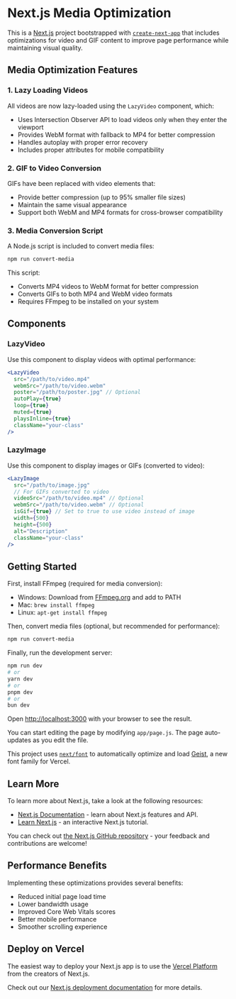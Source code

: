 # Next.js Media Optimization

This is a [Next.js](https://nextjs.org) project bootstrapped with [`create-next-app`](https://github.com/vercel/next.js/tree/canary/packages/create-next-app) that includes optimizations for video and GIF content to improve page performance while maintaining visual quality.

## Media Optimization Features

### 1. Lazy Loading Videos

All videos are now lazy-loaded using the `LazyVideo` component, which:
- Uses Intersection Observer API to load videos only when they enter the viewport
- Provides WebM format with fallback to MP4 for better compression
- Handles autoplay with proper error recovery
- Includes proper attributes for mobile compatibility

### 2. GIF to Video Conversion

GIFs have been replaced with video elements that:
- Provide better compression (up to 95% smaller file sizes)
- Maintain the same visual appearance
- Support both WebM and MP4 formats for cross-browser compatibility

### 3. Media Conversion Script

A Node.js script is included to convert media files:

```bash
npm run convert-media
```

This script:
- Converts MP4 videos to WebM format for better compression
- Converts GIFs to both MP4 and WebM video formats
- Requires FFmpeg to be installed on your system

## Components

### LazyVideo

Use this component to display videos with optimal performance:

```jsx
<LazyVideo
  src="/path/to/video.mp4"
  webmSrc="/path/to/video.webm"
  poster="/path/to/poster.jpg" // Optional
  autoPlay={true}
  loop={true}
  muted={true}
  playsInline={true}
  className="your-class"
/>
```

### LazyImage

Use this component to display images or GIFs (converted to video):

```jsx
<LazyImage
  src="/path/to/image.jpg"
  // For GIFs converted to video
  videoSrc="/path/to/video.mp4" // Optional
  webmSrc="/path/to/video.webm" // Optional
  isGif={true} // Set to true to use video instead of image
  width={500}
  height={500}
  alt="Description"
  className="your-class"
/>
```

## Getting Started

First, install FFmpeg (required for media conversion):
- Windows: Download from [FFmpeg.org](https://ffmpeg.org/download.html) and add to PATH
- Mac: `brew install ffmpeg`
- Linux: `apt-get install ffmpeg`

Then, convert media files (optional, but recommended for performance):

```bash
npm run convert-media
```

Finally, run the development server:

```bash
npm run dev
# or
yarn dev
# or
pnpm dev
# or
bun dev
```

Open [http://localhost:3000](http://localhost:3000) with your browser to see the result.

You can start editing the page by modifying `app/page.js`. The page auto-updates as you edit the file.

This project uses [`next/font`](https://nextjs.org/docs/app/building-your-application/optimizing/fonts) to automatically optimize and load [Geist](https://vercel.com/font), a new font family for Vercel.

## Learn More

To learn more about Next.js, take a look at the following resources:

- [Next.js Documentation](https://nextjs.org/docs) - learn about Next.js features and API.
- [Learn Next.js](https://nextjs.org/learn) - an interactive Next.js tutorial.

You can check out [the Next.js GitHub repository](https://github.com/vercel/next.js) - your feedback and contributions are welcome!

## Performance Benefits

Implementing these optimizations provides several benefits:

- Reduced initial page load time
- Lower bandwidth usage
- Improved Core Web Vitals scores
- Better mobile performance
- Smoother scrolling experience

## Deploy on Vercel

The easiest way to deploy your Next.js app is to use the [Vercel Platform](https://vercel.com/new?utm_medium=default-template&filter=next.js&utm_source=create-next-app&utm_campaign=create-next-app-readme) from the creators of Next.js.

Check out our [Next.js deployment documentation](https://nextjs.org/docs/app/building-your-application/deploying) for more details.
